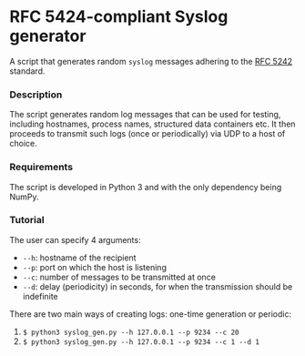 # RFC 5424-compliant Syslog generator

A script that generates random `syslog` messages adhering to the [RFC 5242](https://tools.ietf.org/html/rfc5424) standard.

### Description

The script generates random log messages that can be used for testing, including hostnames, process names, structured data containers etc. It then proceeds to transmit such logs (once or periodically) via UDP to a host of choice.

### Requirements

The script is developed in Python 3 and with the only dependency being NumPy.

### Tutorial

The user can specify 4 arguments:
* `--h`: hostname of the recipient
* `--p`: port on which the host is listening
* `--c`: number of messages to be transmitted at once
* `--d`: delay (periodicity) in seconds, for when the transmission should be indefinite

There are two main ways of creating logs: one-time generation or periodic:
1. `$ python3 syslog_gen.py --h 127.0.0.1 --p 9234 --c 20`
2. `$ python3 syslog_gen.py --h 127.0.0.1 --p 9234 --c 1 --d 1`
